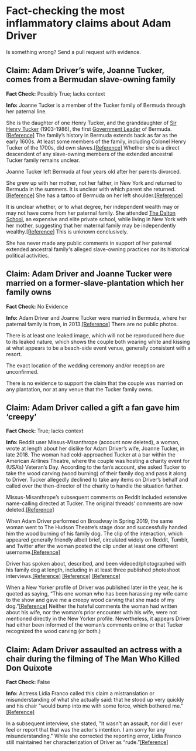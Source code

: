 # Fact-checking the most inflammatory claims about Adam Driver 

Is something wrong? Send a pull request with evidence. 

## Claim: Adam Driver’s wife, Joanne Tucker, comes from a Bermudan slave-owning family

**Fact Check:** Possibly True; lacks context

**Info:** Joanne Tucker is a member of the Tucker family of Bermuda through her paternal line.

She is the daughter of one Henry Tucker, and the granddaughter of [Sir Henry Tucker](https://en.wikipedia.org/wiki/Henry_Tucker_(Bermudian_politician)) (1903-1986), the first [Government Leader](https://en.wikipedia.org/wiki/List_of_premiers_of_Bermuda) of Bermuda.[[Reference]](https://www.royalgazette.com/other/lifestyle/article/20190313/actress-tucker-talks-about-being-on-camera/) The family’s history in Bermuda extends back as far as the early 1600s. At least some members of the family, including Colonel Henry Tucker of the 1700s, did own slaves.[[Reference]](https://freepages.rootsweb.com/~ocarroll/genealogy/tuckerresources.html) Whether she is a direct descendent of any slave-owning members of the extended ancestral Tucker family remains unclear.

Joanne Tucker left Bermuda at four years old after her parents divorced. 

She grew up with her mother, not her father, in New York and returned to Bermuda in the summers. It is unclear with which parent she returned.[[Reference]](https://www.royalgazette.com/other/lifestyle/article/20190313/actress-tucker-talks-about-being-on-camera/) She has a tattoo of Bermuda on her left shoulder.[[Reference]](https://creeto.com/wp-content/uploads/Joanne-Tucker-back-tattoo-e1591948559806.jpg)

It is unclear whether, or to what degree, her independent wealth may or may not have come from her paternal family. She attended [The Dalton School](https://en.wikipedia.org/wiki/Dalton_School), an expensive and elite private school, while living in New York with her mother, suggesting that her maternal family may be independently wealthy.[[Reference]](https://www.royalgazette.com/other/lifestyle/article/20190313/actress-tucker-talks-about-being-on-camera/) This is unknown conclusively.

She has never made any public comments in support of her paternal extended ancestral family's alleged slave-owning practices nor its historical political activities.

## Claim: Adam Driver and Joanne Tucker were married on a former-slave-plantation which her family owns

**Fact Check:** No Evidence

**Info:** Adam Driver and Joanne Tucker were married in Bermuda, where her paternal family is from, in 2013.[[Reference]](https://www.harpersbazaar.com/celebrity/latest/a30833262/adam-driver-joanne-tucker-relationship-timeline/) There are no public photos. 

There is at least one leaked image, which will not be reproduced here due to its leaked nature, which shows the couple both wearing white and kissing at what appears to be a beach-side event venue, generally consistent with a resort. 

The exact location of the wedding ceremony and/or reception are unconfirmed. 

There is no evidence to support the claim that the couple was married on any plantation, nor at any venue that the Tucker family owns. 

## Claim: Adam Driver called a gift a fan gave him ‘creepy’

**Fact Check:** True; lacks context

**Info:** Reddit user Missus-Misanthrope (account now deleted), a woman, wrote at length about her dislike for Adam Driver’s wife, Joanne Tucker, in late 2018. The woman had cold-approached Tucker at a bar within the American Airlines Theatre, where the couple was hosting a charity event for (USA’s) Veteran’s Day. According to the fan’s account, she asked Tucker to take the wood carving (wood burning) of their family dog and pass it along to Driver. Tucker allegedly declined to take any items on Driver’s behalf and called over the then-director of the charity to handle the situation further.

Missus-Misanthrope’s subsequent comments on Reddit included extensive name-calling directed at Tucker. The original threads’ comments are now deleted.[[Reference]](https://www.reddit.com/r/HobbyDrama/comments/ji50tz/adam_driver_standom_adam_driver_makes_fun_of_a/?rdt=35038)

When Adam Driver performed on Broadway in Spring 2019, the same woman went to The Hudson Theatre’s stage door and successfully handed him the wood burning of his family dog. The clip of the interaction, which appeared generally friendly albeit brief, circulated widely on Reddit, Tumblr, and Twitter after the woman posted the clip under at least one different username.[[Reference]](https://i.imgur.com/1IFxkgL.mp4) 

Driver has spoken about, described, and been videoed/photographed with his family dog at length, including in at least three published photoshoot interviews.[[Reference]](https://www.youtube.com/watch?v=zvZZyolTF4g) [[Reference]](https://i.pinimg.com/originals/e3/7a/6a/e37a6a06bb5e1ce5083ea617247b3e13.jpg) [[Reference]](https://www.youtube.com/watch?t=1s&v=R9bhiFRlGZI)

When a New Yorker profile of Driver was published later in the year, he is quoted as saying, “This one woman who has been harassing my wife came to the show and gave me a creepy wood carving that she made of my dog.”[[Reference]](https://www.newyorker.com/magazine/2019/10/28/adam-driver-the-original-man) Neither the hateful comments the woman had written about his wife, nor the woman’s prior encounter with his wife, were not mentioned directly in the New Yorker profile. Nevertheless, it appears Driver had either been informed of the woman’s comments online or that Tucker recognized the wood carving (or both.) 

## Claim: Adam Driver assaulted an actress with a chair during the filming of The Man Who Killed Don Quixote

**Fact Check:** False

**Info:** Actress Lidia Franco called this claim a mistranslation or misunderstanding of what she actually said: that he stood up very quickly and his chair "would bump into me with some force, which bothered me."[[Reference]](https://radiocomercial.pt/podcasts/era-o-que-faltava/t2/lidia-franco)

In a subsequent interview, she stated, "It wasn't an assault, nor did I ever feel or report that that was the actor's intention. I am sorry for any misunderstanding." While she corrected the reporting error, Lidia Franco still maintained her characterization of Driver as “rude.”[[Reference]](https://toofab.com/2021/02/05/adam-driver-costar-clarifies-he-did-not-attack-her-with-a-chair/)
